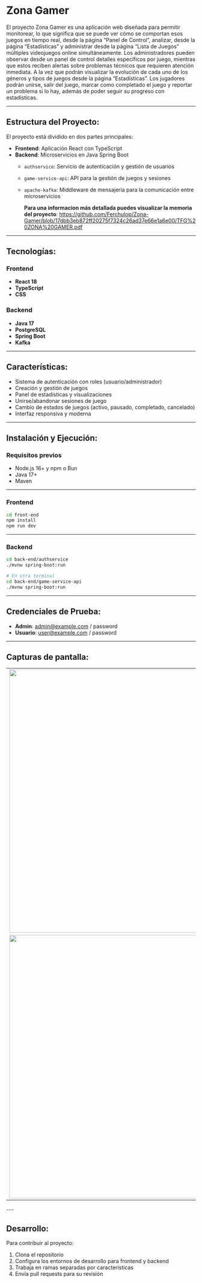# Zona Gamer
El proyecto Zona Gamer es una aplicación web diseñada para permitir monitorear, lo que significa que  se puede ver cómo se comportan esos juegos en tiempo real, desde la página “Panel de Control”, analizar, desde la página “Estadísticas” y administrar desde la página “Lista de Juegos” múltiples videojuegos online simultáneamente. Los administradores pueden observar desde un panel de control detalles específicos por juego, mientras que estos reciben alertas sobre problemas técnicos que requieren atención inmediata. A la vez que podrán visualizar la evolución de cada uno de los géneros y tipos de juegos desde la página “Estadísticas”. Los jugadores podrán unirse, salir del juego, marcar como completado el juego y reportar un problema si lo hay, además de poder seguir su progreso con estadísticas.

---

## Estructura del Proyecto:

El proyecto está dividido en dos partes principales:

- **Frontend**: Aplicación React con TypeScript
- **Backend**: Microservicios en Java Spring Boot
  - `authservice`: Servicio de autenticación y gestión de usuarios
  - `game-service-api`: API para la gestión de juegos y sesiones
  - `apache-kafka`: Middleware de mensajería para la comunicación entre microservicios
 
    **Para una informacion más detallada puedes visualizar la memoria del proyecto**:
     https://github.com/Ferchulop/Zona-Gamer/blob/17dbb3eb872ff20275f7324c26ad37e66e1a6e00/TFG%20ZONA%20GAMER.pdf

---

## Tecnologías:

### Frontend
- **React 18**
- **TypeScript**
- **CSS** 

### Backend
- **Java 17**
- **PostgreSQL** 
- **Spring Boot** 
- **Kafka**

---

## Características:

- Sistema de autenticación con roles (usuario/administrador)
- Creación y gestión de juegos
- Panel de estadísticas y visualizaciones
- Unirse/abandonar sesiones de juego
- Cambio de estados de juegos (activo, pausado, completado, cancelado)
- Interfaz responsiva y moderna

---

## Instalación y Ejecución:

### Requisitos previos
- Node.js 16+ y npm o Bun
- Java 17+
- Maven

---

### Frontend
```bash
cd front-end
npm install
npm run dev
```

---

### Backend
```bash
cd back-end/authservice
./mvnw spring-boot:run

# En otra terminal
cd back-end/game-service-api
./mvnw spring-boot:run
```

---

## Credenciales de Prueba:
- **Admin**: admin@example.com / password
- **Usuario**: user@example.com / password

---

## Capturas de pantalla:
<div align="center">
  <table>
    <tr>
      <td><img src="https://github.com/user-attachments/assets/2dffd10b-6666-433e-9f7d-be40ef006141" width="700"/></td>
      <td><img src="https://github.com/user-attachments/assets/b19cc405-bb4a-4121-83b0-4afbd2178b37" width="700"/></td>
    </tr>
    <tr>
      <td><img src="https://github.com/user-attachments/assets/f485aba1-dcb4-42c6-a112-3d7426c68a6d" width="700"/></td>
      <td><img src="https://github.com/user-attachments/assets/49bd9640-6629-4664-ae6f-99f734e73325" width="700"/></td>
    </tr>
  </table>
</div>
---

## Desarrollo:

Para contribuir al proyecto:

1. Clona el repositorio
2. Configura los entornos de desarrollo para frontend y backend
3. Trabaja en ramas separadas por características
4. Envía pull requests para su revisión 
